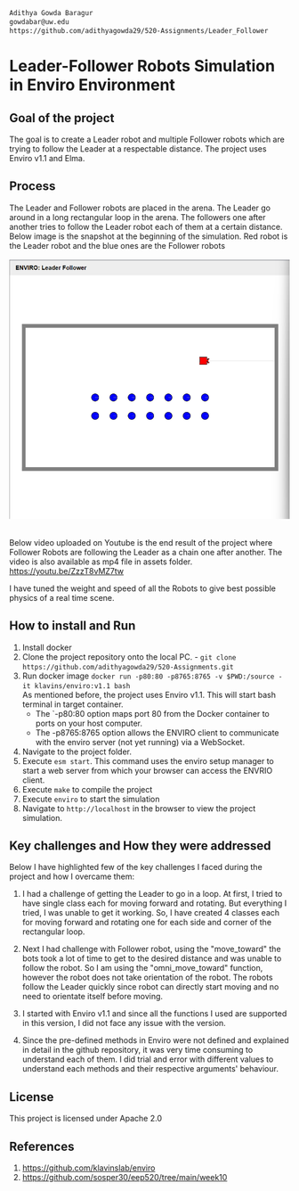   ```
  Adithya Gowda Baragur
  gowdabar@uw.edu
  https://github.com/adithyagowda29/520-Assignments/Leader_Follower
  ```

# Leader-Follower Robots Simulation in Enviro Environment




## Goal of the project
The goal is to create a Leader robot and multiple Follower robots which are trying to follow the Leader at a respectable distance. The project uses Enviro v1.1 and Elma.

## Process

The Leader and Follower robots are placed in the arena. The Leader go around in a long rectangular loop in the arena. The followers one after another tries to follow the Leader robot each of them at a certain distance.
Below image is the snapshot at the beginning of the simulation. Red robot is the Leader robot and the blue ones are the Follower robots <br> <br>
![Beginning of the project](./assets/Simulation_Environment_Setup.png) <br> <br>

Below video uploaded on Youtube is the end result of the project where Follower Robots are following the Leader as a chain one after another. The video is also available as mp4 file in assets folder.<br> 
https://youtu.be/ZzzT8vMZ7tw <br>

I have tuned the weight and speed of all the Robots to give best possible physics of a real time scene.

## How to install and Run

1. Install docker
2. Clone the project repository onto the local PC. - ```git clone https://github.com/adithyagowda29/520-Assignments.git``` <br>
3. Run docker image ```docker run -p80:80 -p8765:8765 -v $PWD:/source -it klavins/enviro:v1.1 bash``` <br>
    As mentioned before, the project uses Enviro v1.1. This will start bash terminal in target container.
   * The `-p80:80 option maps port 80 from the Docker container to ports on your host computer.
   * The -p8765:8765 option allows the ENVIRO client to communicate with the enviro server (not yet running) via a WebSocket.
4. Navigate to the project folder.
5. Execute ```esm start```. This command uses the enviro setup manager to start a web server from which your browser can access the ENVRIO client.
6. Execute ```make``` to compile the project
7. Execute ```enviro``` to start the simulation
8. Navigate to  ```http://localhost``` in the browser to view the project simulation.

## Key challenges and How they were addressed

Below I have highlighted few of the key challenges I faced during the project and how I overcame them:

1. I had a challenge of getting the Leader to go in a loop. At first, I tried to have single class each for moving forward and rotating. But everything I tried, I was unable to get it working. So, I have created 4 classes each for moving forward and rotating one for each side and corner of the rectangular loop. <br> 

2. Next I had challenge with Follower robot, using the "move_toward" the bots took a lot of time to get to the desired distance and was unable to follow the robot. So I am using the "omni_move_toward" function, however the robot does not take orientation of the robot. The robots follow the Leader quickly since robot can directly start moving and no need to orientate itself before moving.<br>  

3. I started with Enviro v1.1 and since all the functions I used are supported in this version, I did not face any issue with the version. <br> 

4. Since the pre-defined methods in Enviro were not defined and explained in detail in the github repository, it was very time consuming to understand each of them. I did trial and error with different values to understand each methods and their respective arguments' behaviour. <br>

## License
This project is licensed under Apache 2.0

## References
1. https://github.com/klavinslab/enviro
2. https://github.com/sosper30/eep520/tree/main/week10